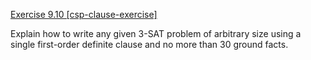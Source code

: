 [Exercise 9.10 \[csp-clause-exercise\]](9-10/)

Explain how to write any given 3-SAT problem of
arbitrary size using a single first-order definite clause and no more
than 30 ground facts.
